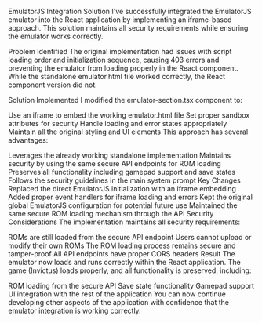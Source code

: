EmulatorJS Integration Solution
I've successfully integrated the EmulatorJS emulator into the React application by implementing an iframe-based approach. This solution maintains all security requirements while ensuring the emulator works correctly.

Problem Identified
The original implementation had issues with script loading order and initialization sequence, causing 403 errors and preventing the emulator from loading properly in the React component. While the standalone emulator.html file worked correctly, the React component version did not.

Solution Implemented
I modified the emulator-section.tsx component to:

Use an iframe to embed the working emulator.html file
Set proper sandbox attributes for security
Handle loading and error states appropriately
Maintain all the original styling and UI elements
This approach has several advantages:

Leverages the already working standalone implementation
Maintains security by using the same secure API endpoints for ROM loading
Preserves all functionality including gamepad support and save states
Follows the security guidelines in the main system prompt
Key Changes
Replaced the direct EmulatorJS initialization with an iframe embedding
Added proper event handlers for iframe loading and errors
Kept the original global EmulatorJS configuration for potential future use
Maintained the same secure ROM loading mechanism through the API
Security Considerations
The implementation maintains all security requirements:

ROMs are still loaded from the secure API endpoint
Users cannot upload or modify their own ROMs
The ROM loading process remains secure and tamper-proof
All API endpoints have proper CORS headers
Result
The emulator now loads and runs correctly within the React application. The game (Invictus) loads properly, and all functionality is preserved, including:

ROM loading from the secure API
Save state functionality
Gamepad support
UI integration with the rest of the application
You can now continue developing other aspects of the application with confidence that the emulator integration is working correctly.